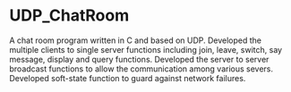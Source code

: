 # UDP_ChatRoom
A chat room program written in C and based on UDP.
Developed the multiple clients to single server functions including join, leave,
switch, say message, display and query functions.
Developed the server to server broadcast functions to allow the communication among various
severs.
Developed soft-state function to guard against network failures.
